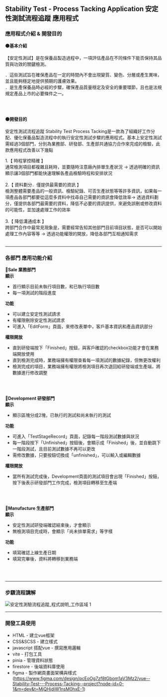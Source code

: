 ## Stability Test - Process Tacking Application  安定性測試流程追蹤 應用程式

### 應用程式介紹 & 開發目的
**🟠基本介紹**
<p>【安定性測試】是在保養品製造過程中，一項評估產品在不同條件下能否保持其品質與功效的關鍵檢測。</p>
<p>
．這些測試旨在確保產品在一定的時間內不會出現變質、變色、分層或產生異味，並且能夠穩定地提供預期的護膚效果。<br>
．是生產保養品時必經的步驟，確保產品質量穩定及安全的重要環節，且也是法規規定產品上市的必要條件之一。<br>
</p>
<br>
<br>

**🟠開發目的** 
<p>安定性測試流程追蹤 Stability Test Process Tacking是一款為了組織好工作分配、優化保養品製造流程中的執行安定性測試步驟的應用程式。基本上安定性測試需經過3個部門，分別為業務部、研發部、生產部共通協力合作來完成的檢驗，此款應用程式改善以下幾點 </p>
1.【 時程掌控精確 】 <br> 
通常檢測項目都複雜且耗時，並要隨時注意廠內排單生產狀況 → 透過明確的資訊顯示讓3個部門都能快速理解各產品檢驗時程和安排狀況
<br>
<br>
2.【 資料劃分．僅提供最需要的資訊 】 <br> 
檢測整體需要產品的一般資訊、檢驗紀錄、可否生產狀態等等許多資訊，如果每一項產品各部門都要從這麼多資料中找尋自己需要的資訊會降低效率→ 透過資料劃分，僅提供各部門最需要的資料，降低不必要的資訊提供，來避免誤刪或修改資料的可能性，並加速處理工作的效率
<br>
<br> 
3.【 降低溝通成本 】<br>
跨部門合作中最常見現象是，需要經常告知其他部門目前項目狀態，是否可以開始處理工作內容等等 → 透過功能權限的開放，降低各部門互相通知需求 <br>

<br>

---
### 各部門 應用功能介紹
**🔵Sale 業務部門**  <br>
**顯示**
* 首行顯示目前未執行項目數，和已執行項目數
* 每一項測試的階段進度

**功能**
* 可以建立安定性測試請求
* 有權限刪除安定性測試請求
* 可進入「EditForm」頁面，來修改表單中，客戶基本資訊和產品資訊部分

**權限開放**
* 直到研發端按下「Finished」按鈕，與客戶確認的checkbox功能才會在業務端開放使用
* 直到檢測完成時，業務端擁有權限查看每一項測試的數據紀錄，但無更改權利
* 檢測完成的項目，業務端擁有權限將檢測項目再次退回給研發端或生產端，將數據進行修改調整
 <br>
 <br>

**🔵Development 研發部門**  <br>
**顯示**
* 顯示區塊分成2塊，已執行的測試和尚未執行的測試


**功能**
* 可進入「TestStageRecord」頁面，記錄每一階段測試數據與狀況
* 每一階段按下「Unfinished」按鈕後，會顯示成「Finished」後，並自動跳下一階段測試，且目前測試數據不再可以更改
* 需修改數據，只要按鈕切換成「unfinished」，可以輸入或編輯數據


**權限開放**
* 當所有測試完成後，Development頁面的測試項目會出現「Finished」按鈕，按下後表示研發部門工作完成，檢測項目轉移至生產端
 <br>
 <br>

**🔵Manufacture 生產部門**  <br>
**顯示**
* 安定性測試研發端確認結束後，才會顯示
* 無檢測項目完成時，會顯示「尚未排單需求」等字樣


**功能**
* 填寫確認上線生產日期
* 填寫完畢後，資料將轉移到業務端

<br>
<br>

---
### 步驟流程講解
![安定性測驗流程追蹤_程式說明_工作區域 1](https://github.com/user-attachments/assets/177ff3b3-8089-432f-8b13-5bc7a748bdc8)


---


### 開發工具使用
* HTML - 建立vue框架
* CSS&SCSS - 建立樣式
* javascript 搭配vue - 撰寫應用邏輯
* vite - 打包工具
* pinia - 管理資料狀態
* firestore - 後端資料庫使用
* figma - 製作網頁畫面架構與樣式 (https://www.figma.com/design/pcEoOg7zf8tGbom1aV3Mz2/vue--Stability-Test---Process-Tacking--project?node-id=0-1&m=dev&t=MjQHjdiW1nsM0hxE-1)

